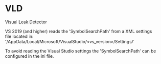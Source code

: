 # VLD
Visual Leak Detector

VS 2019 (and higher) reads the 'SymbolSearchPath' from a XML settings file located in:
'<user>/AppData/Local/Microsoft/VisualStudio/<vs_version>/Settings/'

To avoid reading the Visual Studio settings the 'SymbolSearchPath' can be configured in the ini file.

